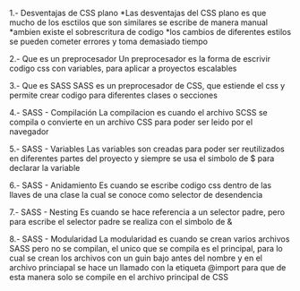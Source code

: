 
1.- Desventajas de CSS plano
    *Las desventajas del CSS plano es que mucho de los esctilos que son similares se escribe de manera manual
    *ambien existe el sobrescritura de  codigo
    *los cambios de diferentes estilos se pueden cometer errores y toma demasiado tiempo
                

2.- Que es un preprocesador
    Un preprocesador es la forma de escrivir codigo css con variables, para aplicar a proyectos escalables
    
3.- Que es SASS
    SASS es un preprocesador de CSS, que estiende el css y permite crear codigo para diferentes clases o secciones
   
4.- SASS - Compilación
    La compilacion es cuando el archivo SCSS se compila o convierte en un archivo CSS para poder ser leido por el navegador
    
5.- SASS - Variables
    Las variables son creadas para poder ser reutilizados en diferentes partes del proyecto y siempre se usa el simbolo de $ para declarar la variable
    
6.- SASS - Anidamiento
    Es cuando se escribe codigo css dentro de las llaves de una clase la cual se conoce como selector de desendencia
    
7.- SASS - Nesting
    Es cuando se hace referencia a un selector padre, pero para escribe el selector padre se realiza con el simbolo de &
    
8.- SASS - Modularidad
    La modularidad es cuando se crean varios archivos SASS pero no se compilan, el unico que se compila es el principal, para lo cual 
    se crean los archivos con un guin bajo antes del nombre y en el archivo princiapal se hace un llamado con la etiqueta @import para que 
    de esta manera solo se compile en el archivo principal de CSS
